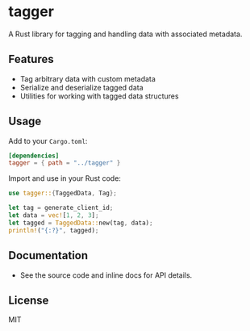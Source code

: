 # tagger

A Rust library for tagging and handling data with associated metadata.

## Features
- Tag arbitrary data with custom metadata
- Serialize and deserialize tagged data
- Utilities for working with tagged data structures

## Usage
Add to your `Cargo.toml`:

```toml
[dependencies]
tagger = { path = "../tagger" }
```

Import and use in your Rust code:

```rust
use tagger::{TaggedData, Tag};

let tag = generate_client_id;
let data = vec![1, 2, 3];
let tagged = TaggedData::new(tag, data);
println!("{:?}", tagged);
```

## Documentation
- See the source code and inline docs for API details.

## License
MIT
